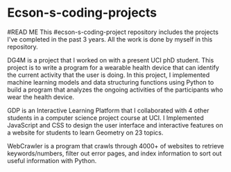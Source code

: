 # Ecson-s-coding-projects
#READ ME
This #ecson-s-coding-project repository includes the projects I've completed in the past 3 years. All the work is done by myself in this repository. 

DG4M is a project that I worked on with a present UCI phD student. This project is to write a program for a wearable health device that can identify the current activity that the user is doing. In this project, I implemented machine learning models and data structuring functions using Python to build a program that analyzes the ongoing activities of the participants who wear the health device.

GDP is an Interactive Learning Platform that I collaborated with 4 other students in a computer science project course at UCI. I Implemented JavaScript and CSS to design the user interface and interactive features on a website for students to learn Geometry on 23 topics.

WebCrawler is a program that crawls through 4000+ of websites to retrieve keywords/numbers, filter out error pages, and index information to sort out useful information with Python.

